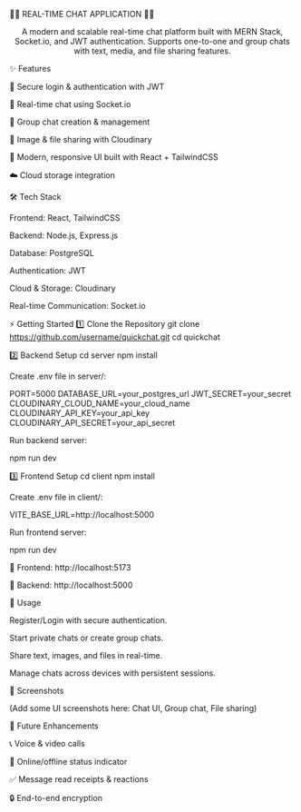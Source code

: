 📱💬 REAL-TIME CHAT APPLICATION 💬📱
<p align="center"> A modern and scalable real-time chat platform built with MERN Stack, Socket.io, and JWT authentication. Supports one-to-one and group chats with text, media, and file sharing features. </p>
✨ Features

🔐 Secure login & authentication with JWT

💬 Real-time chat using Socket.io

👥 Group chat creation & management

📂 Image & file sharing with Cloudinary

🎨 Modern, responsive UI built with React + TailwindCSS

☁️ Cloud storage integration

🛠️ Tech Stack

Frontend: React, TailwindCSS

Backend: Node.js, Express.js

Database: PostgreSQL

Authentication: JWT

Cloud & Storage: Cloudinary

Real-time Communication: Socket.io

⚡ Getting Started
1️⃣ Clone the Repository
git clone https://github.com/username/quickchat.git
cd quickchat

2️⃣ Backend Setup
cd server
npm install


Create .env file in server/:

PORT=5000
DATABASE_URL=your_postgres_url
JWT_SECRET=your_secret
CLOUDINARY_CLOUD_NAME=your_cloud_name
CLOUDINARY_API_KEY=your_api_key
CLOUDINARY_API_SECRET=your_api_secret


Run backend server:

npm run dev

3️⃣ Frontend Setup
cd client
npm install


Create .env file in client/:

VITE_BASE_URL=http://localhost:5000


Run frontend server:

npm run dev


📍 Frontend: http://localhost:5173

📍 Backend: http://localhost:5000

🎯 Usage

Register/Login with secure authentication.

Start private chats or create group chats.

Share text, images, and files in real-time.

Manage chats across devices with persistent sessions.

📸 Screenshots

(Add some UI screenshots here: Chat UI, Group chat, File sharing)

🚀 Future Enhancements

📞 Voice & video calls

👀 Online/offline status indicator

✅ Message read receipts & reactions

🔒 End-to-end encryption

